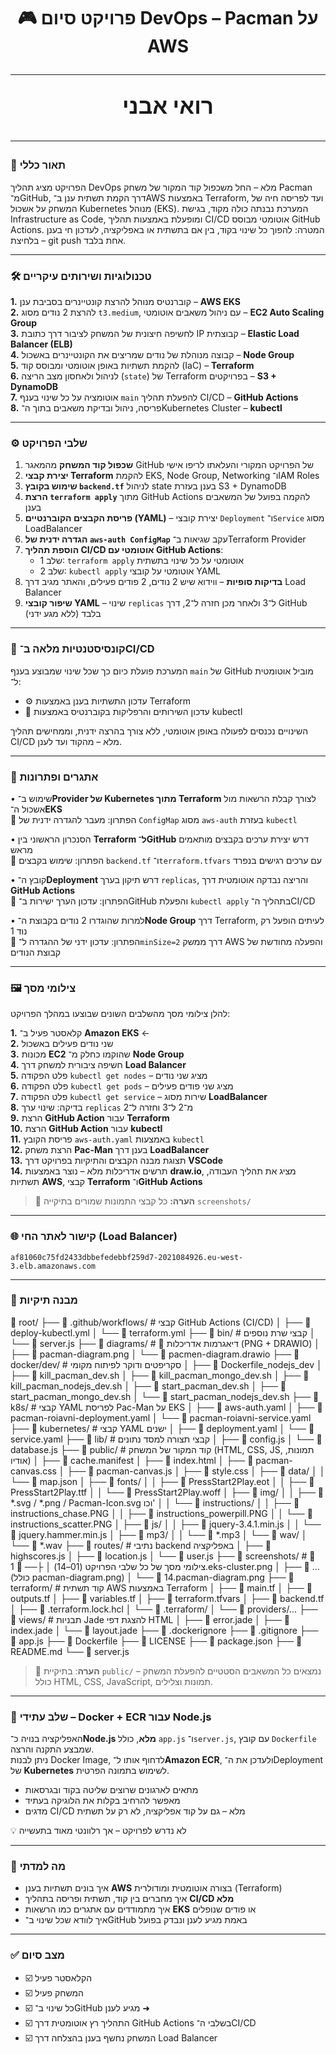 <h1 align="center" style="border:none; margin-bottom:0;">
🎮 פרויקט סיום DevOps – Pacman על AWS


---

<p align="center" style="font-size:2.2rem; font-weight:bold; margin-top:0;">
רואי אבני


---
### 🧾 תאור כללי

הפרויקט מציג תהליך DevOps מלא – החל משכפול קוד המקור של משחק Pacman מ־GitHub, דרך הקמת תשתית ענן ב־AWS באמצעות Terraform, ועד לפריסה חיה של המשחק על אשכול Kubernetes מנוהל (EKS).
המערכת נבנתה כולה מקוד, בגישת Infrastructure as Code, ומופעלת באמצעות תהליך CI/CD אוטומטי מבוסס GitHub Actions.
המטרה: להפוך כל שינוי בקוד, בין אם בתשתית או באפליקציה, לעדכון חי בענן – בלחיצת git push אחת בלבד.

---

### 🛠️ טכנולוגיות ושירותים עיקריים

**1.** קוברנטיס מנוהל להרצת קונטיינרים בסביבת ענן – **AWS EKS**  
**2.** להרצת 2 נודים מסוג `t3.medium`, עם ניהול משאבים אוטומטי – **EC2 Auto Scaling Group**  
**3.** לחשיפה חיצונית של המשחק לציבור דרך כתובת IP קבוצתית – **Elastic Load Balancer (ELB)**  
**4.** קבוצה מנוהלת של נודים שמריצים את הקונטיינרים באשכול – **Node Group**  
**5.** להקמת תשתיות באופן אוטומטי ומבוסס קוד (IaC) – **Terraform**  
**6.** לניהול ולאחסון מצב הריצה (`state`) של Terraform בפרויקטים – **S3 + DynamoDB**  
**7.** אוטומציה על כל שינוי בענף `main` להפעלת תהליך CI/CD – **GitHub Actions**  
**8.** פריסה, ניהול ובדיקת משאבים בתוך ה־Kubernetes Cluster – **kubectl**



---

### ⚙️ שלבי הפרויקט

1. **שכפול קוד המשחק** מהמאגר GitHub של הפרויקט המקורי והעלאתו לריפו אישי  
2. **יצירת קבצי Terraform** להקמת EKS, Node Group, Networking ו־IAM Roles  
3. **שימוש בקובץ `backend.tf`** לניהול state בענן בעזרת S3 + DynamoDB  
4. **הרצת `terraform apply`** מתוך GitHub Actions להקמה בפועל של המשאבים בענן  
5. **פריסת הקבצים הקוברנטיים (YAML)** – יצירת קובצי `Deployment` ו־`Service` מסוג LoadBalancer  
6. **הגדרה ידנית של `aws-auth ConfigMap`** עקב שגיאות ב־Terraform Provider  
7. **הוספת תהליך CI/CD אוטומטי עם GitHub Actions**:  
   * שלב 1: `terraform apply` אוטומטי על כל שינוי בתשתית  
   * שלב 2: `kubectl apply` אוטומטי על קובצי YAML  
8. **בדיקות סופיות** – ווידוא שיש 2 נודים, 2 פודים פעילים, והאתר מגיב דרך Load Balancer  
9. **שיפור קובצי YAML** – שינוי `replicas` ל־3 ולאחר מכן חזרה ל־2, דרך GitHub בלבד (ללא מגע ידני)


---

### 🔁 קונסיסטנטיות מלאה ב־CI/CD

המערכת פועלת כיום כך שכל שינוי שמבוצע בענף `main` של GitHub מוביל אוטומטית ל־:

- ⚙️ עדכון התשתיות בענן באמצעות Terraform  
- 🚀 עדכון השירותים והרפליקות בקוברנטיס באמצעות kubectl

השינויים נכנסים לפעולה באופן אוטומטי, ללא צורך בהרצה ידנית, וממחישים תהליך CI/CD מלא – מהקוד ועד לענן.
  

---

### 🧠 אתגרים ופתרונות

• שימוש ב־**Provider של Kubernetes מתוך Terraform** לצורך קבלת הרשאות מול אשכול ה־**EKS**  
🔁 הפתרון: מעבר להגדרה ידנית של `ConfigMap` מסוג `aws-auth` בעזרת `kubectl`

• הסנכרון הראשוני בין **Terraform ל־GitHub** דרש יצירת ערכים בקבצים מותאמים מראש  
🔁 הפתרון: שימוש בקבצים `backend.tf` ו־`terraform.tfvars` עם ערכים רגישים בנפרד

• קובץ ה־**Deployment** דרש תיקון בערך `replicas`, והריצה נבדקה אוטומטית דרך **GitHub Actions**  
🔁 הפתרון: עדכון הערך ישירות ב־GitHub והפעלת `kubectl apply` בתהליך ה־CI/CD

• למרות שהוגדרו 2 נודים בקבוצת ה־**Node Group** דרך Terraform, לעיתים הופעל רק נוד 1  
🔁 הפתרון: עדכון ידני של ההגדרה ל־`minSize=2` דרך ממשק AWS והפעלה מחודשת של קבוצת הנודים




 

---


### 🖼️ צילומי מסך

להלן צילומי מסך מהשלבים השונים שבוצעו במהלך הפרויקט:

**1.** קלאסטר פעיל ב־ **Amazon EKS** ←  
**2.** שני נודים פעילים באשכול  
**3.** מכונות **EC2** שהוקמו כחלק מ־ **Node Group**  
**4.** חשיפה ציבורית למשחק דרך **Load Balancer**  
**5.** פלט הפקודה `kubectl get nodes` – מציג שני נודים  
**6.** פלט הפקודה `kubectl get pods` – מציג שני פודים פעילים  
**7.** פלט הפקודה `kubectl get service` – שירות מסוג **LoadBalancer**  
**8.** בדיקה: שינוי ערך `replicas` מ־2 ל־3 וחזרה ל־2  
**9.** הרצת **GitHub Action** עבור **Terraform**  
**10.** הרצת **GitHub Action** עבור **kubectl**  
**11.** פריסת הקובץ `aws-auth.yaml` באמצעות `kubectl`  
**12.** הרצת משחק **Pac-Man** בענן דרך **LoadBalancer**  
**13.** תצוגת מבנה הקבצים והתיקיות בפרויקט דרך **VSCode**  
**14.** תרשים אדריכלות מלא – נוצר באמצעות **draw.io**, מציג את תהליך העבודה, תשתיות **AWS**, קבצי **Terraform** ו־**GitHub Actions**

> 📁 **הערה:** כל קבצי התמונות שמורים בתיקייה `screenshots/`


---

### 🌐 קישור לאתר החי (Load Balancer)
```
af81060c75fd2433dbbefedebbf259d7-2021084926.eu-west-3.elb.amazonaws.com
```

---

### 🧩 מבנה תיקיות

📁 root/
├── 📁 .github/workflows/ # קבצי GitHub Actions (CI/CD)
│ ├── 📄 deploy-kubectl.yml
│ └── 📄 terraform.yml
├── 📁 bin/ # קבצי שרת נוספים
│ └── 📄 server.js
├── 📁 diagrams/ # 🎨 דיאגרמות אדריכלות (PNG + DRAWIO)
│ ├── 📄 pacman-diagram.png
│ └── 📄 pacmen-diagram.drawio
├── 📁 docker/dev/ # סקריפטים ודוקר לפיתוח מקומי
│ ├── 📄 Dockerfile_nodejs_dev
│ ├── 📄 kill_pacman_dev.sh
│ ├── 📄 kill_pacman_mongo_dev.sh
│ ├── 📄 kill_pacman_nodejs_dev.sh
│ ├── 📄 start_pacman_dev.sh
│ ├── 📄 start_pacman_mongo_dev.sh
│ └── 📄 start_pacman_nodejs_dev.sh
├── 📁 k8s/ # קבצי YAML לפריסת Pac-Man על EKS
│ ├── 📄 aws-auth.yaml
│ ├── 📄 pacman-roiavni-deployment.yaml
│ └── 📄 pacman-roiavni-service.yaml
├── 📁 kubernetes/ # קבצי YAML ישנים
│ ├── 📄 deployment.yaml
│ └── 📄 service.yaml
├── 📁 lib/ # קבצי תצורה למסד נתונים
│ ├── 📄 config.js
│ └── 📄 database.js
├── 📁 public/ # קוד המקור של המשחק (HTML, CSS, JS, תמונות, אודיו)
│ ├── 📄 cache.manifest
│ ├── 📄 index.html
│ ├── 📄 pacman-canvas.css
│ ├── 📄 pacman-canvas.js
│ ├── 📄 style.css
│ ├── 📁 data/
│ │ └── 📄 map.json
│ ├── 📁 fonts/
│ │ ├── 📄 PressStart2Play.eot
│ │ ├── 📄 PressStart2Play.ttf
│ │ └── 📄 PressStart2Play.woff
│ ├── 📁 img/
│ │ ├── 📄 *.svg / *.png / Pacman-Icon.svg וכו'
│ │ └── 📁 instructions/
│ │ ├── 📄 instructions_chase.PNG
│ │ ├── 📄 instructions_powerpill.PNG
│ │ └── 📄 instructions_scatter.PNG
│ ├── 📁 js/
│ │ ├── 📄 jquery-3.4.1.min.js
│ │ └── 📄 jquery.hammer.min.js
│ ├── 📁 mp3/
│ │ └── 📄 *.mp3
│ └── 📁 wav/
│ └── 📄 *.wav
├── 📁 routes/ # נתיבי backend באפליקציה
│ ├── 📄 highscores.js
│ ├── 📄 location.js
│ └── 📄 user.js
├── 📁 screenshots/ # 📸 צילומי מסך של כל שלבי הפרויקט (01–14)
│ ├── 📄 1.eks-cluster.png
│ ├── 📄 ... (כולל pacman-diagram.png)
│ └── 📄 14.pacman-diagram.png
├── 📁 terraform/ # קוד תשתית AWS באמצעות Terraform
│ ├── 📄 main.tf
│ ├── 📄 outputs.tf
│ ├── 📄 variables.tf
│ ├── 📄 terraform.tfvars
│ ├── 📄 backend.tf
│ ├── 📄 .terraform.lock.hcl
│ └── 📁 .terraform/
│ └── 📁 providers/...
├── 📁 views/ # תבניות Jade להצגת דפי HTML
│ ├── 📄 error.jade
│ ├── 📄 index.jade
│ └── 📄 layout.jade
├── 📄 .dockerignore
├── 📄 .gitignore
├── 📄 app.js
├── 📄 Dockerfile
├── 📄 LICENSE
├── 📄 package.json
├── 📄 README.md
└── 📄 server.js

> 📝 **הערה**: בתיקיית `public/` נמצאים כל המשאבים הסטטיים להפעלת המשחק – כולל HTML, CSS, JavaScript, תמונות וצלילים.



---


### 🧱 שלב עתידי – Docker + ECR עבור Node.js

האפליקציה בנויה כ־**Node.js מלא**, כולל `app.js` ו־`server.js`, עם קובץ `Dockerfile` שמבצע התקנה והרצה.  
ניתן לבנות Docker Image, לדחוף אותו ל־**Amazon ECR**, ולעדכן את ה־Deployment של **Kubernetes** לשימוש בתמונה הפרטית.

- מתאים לארגונים שרוצים שליטה בקוד ובגרסאות  
- מאפשר להרחיב בקלות את הלוגיקה בעתיד  
- מדגים CI/CD מלא – גם על קוד אפליקציה, לא רק על תשתית

💡 לא נדרש לפרויקט – אך רלוונטי מאוד בתעשייה

---

### 🧠 מה למדתי

- איך בונים תשתיות בענן **AWS** בצורה אוטומטית ומודולרית (Terraform)
- איך מחברים בין קוד, תשתית ופריסה בתהליך **CI/CD מלא**
- איך מתמודדים עם אתגרים כמו הרשאות **EKS** או פודים שנופלים
- איך לוודא שכל שינוי ב־GitHub באמת מגיע לענן ונבדק בפועל
 

---

### ✅ מצב סיום

<p dir="rtl">

- ☑️ הקלאסטר פעיל  
- ☑️ המשחק פעיל  
- ☑️ כל שינוי ב־GitHub מגיע לענן ➜  
- ☑️ התהליך רץ אוטומטית דרך GitHub Actions בשלבי ה־CI/CD  
- ☑️ המשחק נחשף בענן בהצלחה דרך Load Balancer  

</p>





